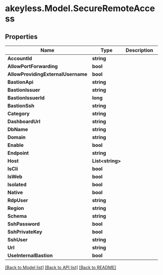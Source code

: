 # akeyless.Model.SecureRemoteAccess
## Properties

Name | Type | Description | Notes
------------ | ------------- | ------------- | -------------
**AccountId** | **string** |  | [optional] 
**AllowPortForwarding** | **bool** |  | [optional] 
**AllowProvidingExternalUsername** | **bool** |  | [optional] 
**BastionApi** | **string** |  | [optional] 
**BastionIssuer** | **string** |  | [optional] 
**BastionIssuerId** | **long** |  | [optional] 
**BastionSsh** | **string** |  | [optional] 
**Category** | **string** |  | [optional] 
**DashboardUrl** | **string** |  | [optional] 
**DbName** | **string** |  | [optional] 
**Domain** | **string** |  | [optional] 
**Enable** | **bool** |  | [optional] 
**Endpoint** | **string** |  | [optional] 
**Host** | **List&lt;string&gt;** |  | [optional] 
**IsCli** | **bool** |  | [optional] 
**IsWeb** | **bool** |  | [optional] 
**Isolated** | **bool** |  | [optional] 
**Native** | **bool** |  | [optional] 
**RdpUser** | **string** |  | [optional] 
**Region** | **string** |  | [optional] 
**Schema** | **string** |  | [optional] 
**SshPassword** | **bool** |  | [optional] 
**SshPrivateKey** | **bool** |  | [optional] 
**SshUser** | **string** |  | [optional] 
**Url** | **string** |  | [optional] 
**UseInternalBastion** | **bool** |  | [optional] 

[[Back to Model list]](../README.md#documentation-for-models) [[Back to API list]](../README.md#documentation-for-api-endpoints) [[Back to README]](../README.md)

